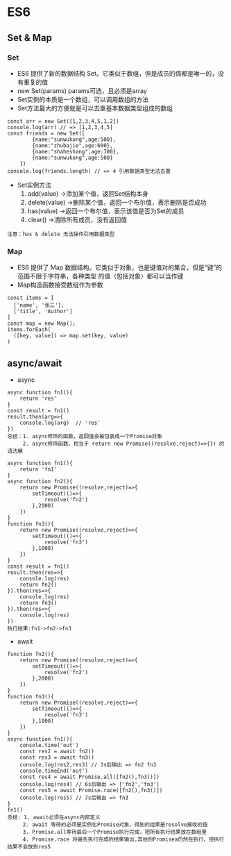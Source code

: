 # ES6
## Set & Map
### Set 
   + ES6 提供了新的数据结构 Set。它类似于数组，但是成员的值都是唯一的，没有重复的值   
   + new Set(params) params可选，且必须是array 
   + Set实例的本质是一个数组，可以调用数组的方法  
   + Set方法最大的方便就是可以去重基本数据类型组成的数组
```
const arr = new Set([1,2,3,4,5,1,2])
console.log(arr) // => [1,2,3,4,5]
const friends = new Set([
        {name:"sunwukong",age:500},
        {name:"zhubajie",age:600},
        {name:"shaheshang",age:700},
        {name:"sunwukong",age:500}
    ])
console.log(friends.length) // => 4 引用数据类型无法去重  
```
   + Set实例方法
      1. add(value) ->添加某个值，返回Set结构本身
      2. delete(value) ->删除某个值，返回一个布尔值，表示删除是否成功
      3. has(value) ->返回一个布尔值，表示该值是否为Set的成员
      4. clear() ->清除所有成员，没有返回值
```
注意：has & delete 无法操作引用数据类型
```
### Map
  * ES6 提供了 Map 数据结构。它类似于对象，也是键值对的集合，但是“键”的范围不限于字符串，各种类型   的值（包括对象）都可以当作键
  * Map构造函数接受数组作为参数
  ```
  const items = [
    ['name', '张三'],
    ['title', 'Author']
  ]
  const map = new Map();
  items.forEach(
    ([key, value]) => map.set(key, value)
  )
  ```
## async/await
   + async 
```
async function fn1(){
    return 'res'
}
const result = fn1()
result.then(arg=>{
    console.log(arg)  // 'res'
})
总结：1. async修饰的函数，返回值会被包装成一个Promise对象
     2. async修饰函数，相当于 return new Promise((resolve,reject)=>{}) 的语法糖
```
```
async function fn1(){
    return 'fn1'
}
async function fn2(){
    return new Promise((resolve,reject)=>{
        setTimeout(()=>{
            resolve('fn2')
        },2000)
    })
}
function fn3(){
    return new Promise((resolve,reject)=>{
        setTimeout(()=>{
            resolve('fn3')
        },1000)
    })
}
const result = fn1()
result.then(res=>{
    console.log(res)
    return fn2()
}).then(res=>{
    console.log(res)
    return fn3()
}).then(res=>{
    console.log(res)
})
执行结果:fn1->fn2->fn3
```
   + await
```
function fn2(){
    return new Promise((resolve,reject)=>{
        setTimeout(()=>{
            resolve('fn2')
        },2000)
    })
}
function fn3(){
    return new Promise((resolve,reject)=>{
        setTimeout(()=>{
            resolve('fn3')
        },1000)
    })
}
async function fn1(){
    console.time('out')
    const res2 = await fn2()
    const res3 = await fn3()
    console.log(res2,res3) // 3s后输出 => fn2 fn3
    console.timeEnd('out')
    const res4 = await Promise.all([fn2(),fn3()])
    console.log(res4) // 6s后输出 => ['fn2','fn3']
    const res5 = await Promise.race([fn2(),fn3()])
    console.log(res5) // 7s后输出 => fn3
}
fn1() 
总结: 1. await必须在async内部定义
     2. await 等待的必须是实例化Promise对象，得到的结果是resolve接收的值
     3. Promise.all等待最后一个Promise执行完成，把所有执行结果放在数组里
     4. Promise.race 将最先执行完成的结果输出,其他的Promisea仍然在执行，但执行结果不会放到res5
```